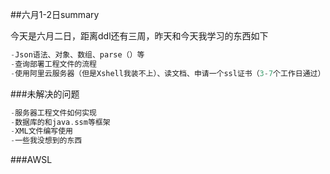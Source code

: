 ##六月1-2日summary

今天是六月二日，距离ddl还有三周，昨天和今天我学习的东西如下
```c
-Json语法、对象、数组、parse（）等
-查询部署工程文件的流程
-使用阿里云服务器（但是Xshell我装不上）、读文档、申请一个ssl证书（3-7个工作日通过）
```

###未解决的问题
```c
-服务器工程文件如何实现
-数据库的和java.ssm等框架
-XML文件编写使用
-一些我没想到的东西
```

###AWSL 
